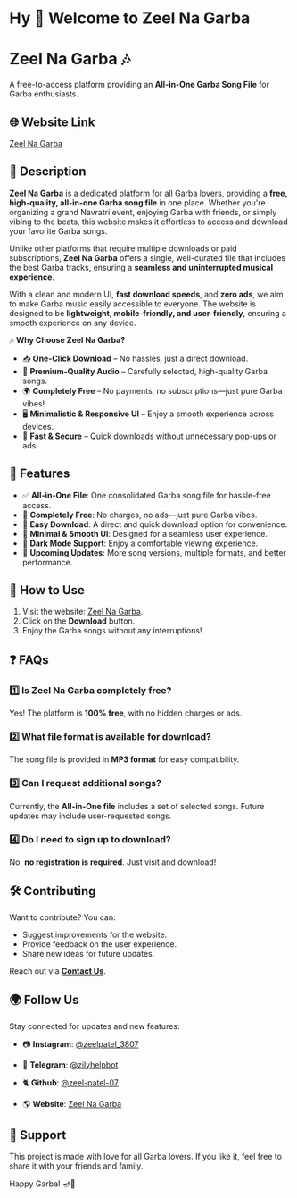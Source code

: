 # Hy 👋 Welcome to Zeel Na Garba 

# Zeel Na Garba 🎶  

A free-to-access platform providing an **All-in-One Garba Song File** for Garba enthusiasts.  

## 🌐 Website Link  
[Zeel Na Garba](https://zeelnagarba.netlify.app/)  

## 📜 Description  
**Zeel Na Garba** is a dedicated platform for all Garba lovers, providing a **free, high-quality, all-in-one Garba song file** in one place. Whether you're organizing a grand Navratri event, enjoying Garba with friends, or simply vibing to the beats, this website makes it effortless to access and download your favorite Garba songs.  

Unlike other platforms that require multiple downloads or paid subscriptions, **Zeel Na Garba** offers a single, well-curated file that includes the best Garba tracks, ensuring a **seamless and uninterrupted musical experience**.  

With a clean and modern UI, **fast download speeds**, and **zero ads**, we aim to make Garba music easily accessible to everyone. The website is designed to be **lightweight, mobile-friendly, and user-friendly**, ensuring a smooth experience on any device.  

🎶 **Why Choose Zeel Na Garba?**  
- 📥 **One-Click Download** – No hassles, just a direct download.  
- 🎵 **Premium-Quality Audio** – Carefully selected, high-quality Garba songs.  
- 🌍 **Completely Free** – No payments, no subscriptions—just pure Garba vibes!  
- 🖥 **Minimalistic & Responsive UI** – Enjoy a smooth experience across devices.  
- 🚀 **Fast & Secure** – Quick downloads without unnecessary pop-ups or ads.  



## 🚀 Features  
- ✅ **All-in-One File**: One consolidated Garba song file for hassle-free access.  
- 💯 **Completely Free**: No charges, no ads—just pure Garba vibes.  
- 🔽 **Easy Download**: A direct and quick download option for convenience.  
- 🎨 **Minimal & Smooth UI**: Designed for a seamless user experience.  
- 🌙 **Dark Mode Support**: Enjoy a comfortable viewing experience.  
- 📌 **Upcoming Updates**: More song versions, multiple formats, and better performance.  

## 📩 How to Use  
1. Visit the website: [Zeel Na Garba](https://73.nu/zeelnagarba).  
2. Click on the **Download** button.  
3. Enjoy the Garba songs without any interruptions!  

## ❓ FAQs  

### 1️⃣ Is Zeel Na Garba completely free?  
Yes! The platform is **100% free**, with no hidden charges or ads.  

### 2️⃣ What file format is available for download?  
The song file is provided in **MP3 format** for easy compatibility.  

### 3️⃣ Can I request additional songs?  
Currently, the **All-in-One file** includes a set of selected songs. Future updates may include user-requested songs.  

### 4️⃣ Do I need to sign up to download?  
No, **no registration is required**. Just visit and download!  

## 🛠️ Contributing  
Want to contribute? You can:  
- Suggest improvements for the website.  
- Provide feedback on the user experience.  
- Share new ideas for future updates.  

Reach out via **[Contact Us](mailto:zeel2digital@gmail.com?)**.  

## 🌍 Follow Us  
Stay connected for updates and new features:  
- 📷 **Instagram**: [@zeelpatel_3807](https://www.instagram.com/zeelpatel_3807?igsh=MzdsdnFzbWRmaDg4)
- 📢 **Telegram**: [@zilyhelpbot](https://t.me/zilyhelpbot)  
- 🐈 **Github**: [@zeel-patel-07](https://github.com/zeel-patel-07/zeel-patel-07)  


- 🌎 **Website**: [Zeel Na Garba](https://zeelnagarba.netlify.app/)  


## 💙 Support  
This project is made with love for all Garba lovers. If you like it, feel free to share it with your friends and family.  

Happy Garba! 🪔🎵